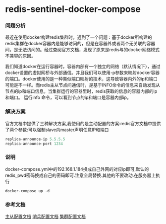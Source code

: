# redis-sentinel-docker-compose

### 问题分析
最近在使用docker构建redis集群时，遇到了一个问题：基于docker所构建的redis集群在docker容器内是能够访问的，但是在容器外或者两个无关联的容器间，是无法访问的。经过查阅官方文档，发现了原来是redis与的docker网络模式不兼容的原因。

我们知道docker在运行容器时，容器内部有一个独立的网络（默认情况下），通过docker设置的虚拟网桥与外部通信。并且我们可以使用-p参数来映射docker容器的端口。docker使用的是一种类似端口映射的技术，这导致容器内外的ip和端口可能是不一样。而redis主从节点间通信时，是基于INFO命令的信息来自动发现从节点的ip和端口信息。当集群运行的容器里时，redis获取的信息的容器内部的ip和端口。
运行info 命令，可以看到节点的ip和端口是容器内部ip。

### 解决方案
官方文档中提供了三种解决方案,我使用的是主动配置的方案:redis官方文档中提供了两个参数:可以强制slave向master声明任意IP和端口
```java
replica-announce-ip 5.5.5.5
replica-announce-port 1234
```

### 说明
docker-compose.yml中的192.168.1.184换成自己外网的对应ip即可,默认的redis_pwd密码换成自己的密码即可.注意全局替换.其他的不要改动.在服务器上执行
```java
docker-compose up -d
```

### 参考文档
[主从配置文档](https://redis.io/topics/replication)
[哨兵配置文档](https://redis.io/topics/sentinel)
[集群配置文档](https://redis.io/topics/cluster-tutorial)